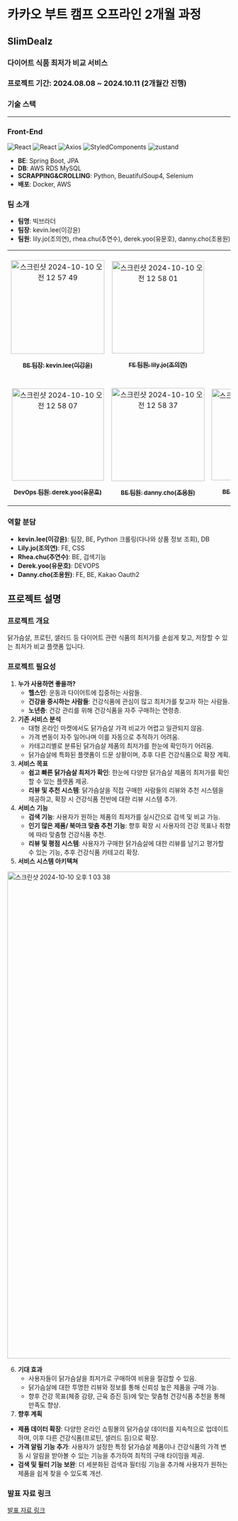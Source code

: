 # 카카오 부트 캠프 오프라인 2개월 과정

## SlimDealz

### 다이어트 식품 최저가 비교 서비스

### 프로젝트 기간: 2024.08.08 ~ 2024.10.11 (2개월간 진행)

### 기술 스택
---

[//]: # (### Front-End)

[//]: # (```markdown)

[//]: # (Language: TypeScript)

[//]: # (Framework: React 18.3.1)

[//]: # (Styling: Styled-components)

[//]: # (State Management: Zustand 4.5.4)

[//]: # (Library:  )

[//]: # (- Axios 1.7.4 )

[//]: # (- STOMP 7.0.0)

[//]: # (- SockJS-client 1.6.1)

[//]: # (- Firebase 10.13.1)

[//]: # (```)

### Front-End
![React](https://img.shields.io/badge/typescript-3178C6?style=for-the-badge&logo=typescript&logoColor=white)
![React](https://img.shields.io/badge/react-61DAFB?style=for-the-badge&logo=react&logoColor=white)
![Axios](https://img.shields.io/badge/axios-5A29E4?style=for-the-badge&logo=axios&logoColor=white)
![StyledComponents](https://img.shields.io/badge/styledcomponents-DB7093?style=for-the-badge&logo=styledcomponents&logoColor=white)
![zustand](https://img.shields.io/badge/zustand-885630?style=for-the-badge&logo=react&logoColor=white)

- **BE**: Spring Boot, JPA
- **DB**: AWS RDS MySQL
- **SCRAPPING&CROLLING**: Python, BeuatifulSoup4, Selenium
- **배포**: Docker, AWS

### 팀 소개

- **팀명**: 빅브라더
- **팀장**: kevin.lee(이강윤)
- **팀원**: lily.jo(조의연), rhea.chu(추연수), derek.yoo(유문호), danny.cho(조용원)

<table>
<tbody>
<tr>
<td align="center"><a href="https://github.com/lky3004me"><br /> <img width="211" alt="스크린샷 2024-10-10 오전 12 57 49" src="https://github.com/user-attachments/assets/1c36d0a1-53f9-4bca-9594-769b214f6ed5">

 <sub><b>BE 팀장: kevin.lee(이강윤)</b></sub></a><br /></td>
<td align="center"><a href="https://github.com/lucy726j"><br /><img width="208" alt="스크린샷 2024-10-10 오전 12 58 01" src="https://github.com/user-attachments/assets/b0dea7b0-3de1-46a6-b207-35b12617c522">

  <sub><b>FE 팀원: lily.jo(조의연)</b></sub></a><br /></td>
</tr>
<tr>
<td align="center"><a href="https://github.com/bysoyeon"><br /> <img width="208" alt="스크린샷 2024-10-10 오전 12 58 07" src="https://github.com/user-attachments/assets/1d738aef-4efe-4f31-9648-cf32f1c5101d">

 <sub><b>DevOps 팀원: derek.yoo(유문호)</b></sub></a><br /></td>
<td align="center"><a href="https://github.com/lky3004me"><br /> <img width="210" alt="스크린샷 2024-10-10 오전 12 58 37" src="https://github.com/user-attachments/assets/12beee15-56d8-48b4-a717-a0bab6028e9e">

 <sub><b>BE 팀원: danny.cho(조용원)</b></sub></a><br /></td>
<td align="center"><a href="https://github.com/grulla79"><br /> <img width="206" alt="스크린샷 2024-10-10 오전 12 58 28" src="https://github.com/user-attachments/assets/58a823d2-06dc-492f-a1a2-79baf5ac2497">

 <sub><b>BE 팀원: rhea.chu(추연수)</b></sub></a><br /></td>
</tr>
</tbody>
</table>

### 역할 분담

- **kevin.lee(이강윤)**: 팀장, BE, Python 크롤링(다나와 상품 정보 조회), DB
- **Lily.jo(조의연)**: FE, CSS
- **Rhea.chu(추연수)**: BE, 검색기능
- **Derek.yoo(유문호)**: DEVOPS
- **Danny.cho(조용원)**: FE, BE, Kakao Oauth2

## 프로젝트 설명

### 프로젝트 개요

닭가슴살, 프로틴, 샐러드 등 다이어트 관련 식품의 최저가를 손쉽게 찾고, 저장할 수 있는 최저가 비교 플랫폼 입니다.

### 프로젝트 필요성

1. **누가 사용하면 좋을까?**
    - **헬스인**: 운동과 다이어트에 집중하는 사람들.
    - **건강을 중시하는 사람들**: 건강식품에 관심이 많고 최저가를 찾고자 하는 사람들.
    - **노년층**: 건강 관리를 위해 건강식품을 자주 구매하는 연령층.
2. **기존 서비스 분석**
    - 대형 온라인 마켓에서도 닭가슴살 가격 비교가 어렵고 일관되지 않음.
    - 가격 변동이 자주 일어나며 이를 자동으로 추적하기 어려움.
    - 카테고리별로 분류된 닭가슴살 제품의 최저가를 한눈에 확인하기 어려움.
    - 닭가슴살에 특화된 플랫폼이 드문 상황이며, 추후 다른 건강식품으로 확장 계획.
3. **서비스 목표**
    - **쉽고 빠른 닭가슴살 최저가 확인**: 한눈에 다양한 닭가슴살 제품의 최저가를 확인할 수 있는 플랫폼 제공.
    - **리뷰 및 추천 시스템**: 닭가슴살을 직접 구매한 사람들의 리뷰와 추천 시스템을 제공하고, 확장 시 건강식품 전반에 대한 리뷰 시스템 추가.
4. **서비스 기능**
    - **검색 기능**: 사용자가 원하는 제품의 최저가를 실시간으로 검색 및 비교 가능.
    - **인기 많은 제품/ 북마크 맞춤 추천 기능**: 향후 확장 시 사용자의 건강 목표나 취향에 따라 맞춤형 건강식품 추천.
    - **리뷰 및 평점 시스템**: 사용자가 구매한 닭가슴살에 대한 리뷰를 남기고 평가할 수 있는 기능, 추후 건강식품 카테고리 확장.
5. **서비스 시스템 아키텍쳐**
<img width="1098" alt="스크린샷 2024-10-10 오후 1 03 38" src="https://github.com/user-attachments/assets/3f5e9d00-90a2-46a2-8533-242cca6eb300">


6. **기대 효과**
    - 사용자들이 닭가슴살을 최저가로 구매하여 비용을 절감할 수 있음.
    - 닭가슴살에 대한 투명한 리뷰와 정보를 통해 신뢰성 높은 제품을 구매 가능.
    - 향후 건강 목표(체중 감량, 근육 증진 등)에 맞는 맞춤형 건강식품 추천을 통해 만족도 향상.
7. **향후 계획**
- **제품 데이터 확장**: 다양한 온라인 쇼핑몰의 닭가슴살 데이터를 지속적으로 업데이트하며, 이후 다른 건강식품(프로틴, 샐러드 등)으로 확장.
- **가격 알림 기능 추가**: 사용자가 설정한 특정 닭가슴살 제품이나 건강식품의 가격 변동 시 알림을 받아볼 수 있는 기능을 추가하여 최적의 구매 타이밍을 제공.
- **검색 및 필터 기능 보완**: 더 세분화된 검색과 필터링 기능을 추가해 사용자가 원하는 제품을 쉽게 찾을 수 있도록 개선.

### 발표 자료 링크

[발표 자료 링크](https://www.canva.com/design/DAGNDa1-m9U/M8CdlGe54FRHH5cu7OJjLQ/view?utm_content=DAGNDa1-m9U&utm_campaign=designshare&utm_medium=link&utm_source=editor)
